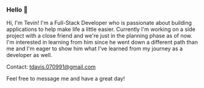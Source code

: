 ### Hello 👋

Hi, I'm Tevin! I'm a Full-Stack Developer who is passionate about building applications to help make life a little easier. Currently I'm working on a side project with a close friend and we're just in the planning phase as of now. I'm interested in learning from him since he went down a different path than me and I'm eager to show him what I've learned from my journey as a developer as well.

Contact: tdavis.070991@gmail.com

Feel free to message me and have a great day!
